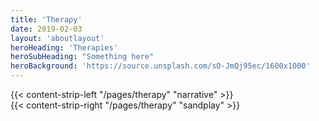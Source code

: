 ```yaml
---
title: 'Therapy'
date: 2019-02-03
layout: 'aboutlayout'
heroHeading: 'Therapies'
heroSubHeading: "Something here"
heroBackground: 'https://source.unsplash.com/sO-JmQj95ec/1600x1000'
---
```


<div>
{{< content-strip-left "/pages/therapy" "narrative" >}}
</div>
<div>
{{< content-strip-right "/pages/therapy" "sandplay" >}}
</div>
